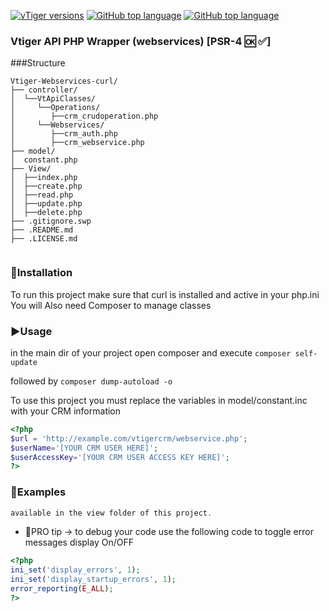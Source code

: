 <a href="https://wiki.vtiger.com/index.php/Webservices_tutorials" rel="nofollow"><img src="https://camo.githubusercontent.com/4fd72570634024a3402a0957991e1c51bc390484/68747470733a2f2f696d672e736869656c64732e696f2f62616467652f7654696765722d352e78253230253743253230362e78253230253743253230372e782d677265656e2e7376673f6d61784167653d33363030" alt="vTiger versions" data-canonical-src="https://img.shields.io/badge/vTiger-5.x%20%7C%206.x%20%7C%207.x-green.svg?maxAge=3600" style="max-width:100%;"></a>
<a href="https://github.com/Kayoti/Vtiger-API-PHP/search?l=php"><img src="https://camo.githubusercontent.com/3d8c1d5ee8f63ce8431af1865f4ad465d53e2872/68747470733a2f2f696d672e736869656c64732e696f2f6769746875622f6c616e6775616765732f746f702f73616c61726f732f76747773636c69622d7068702e7376673f6d61784167653d33363030" alt="GitHub top language" data-canonical-src="https://img.shields.io/github/languages/top/salaros/vtwsclib-php.svg?maxAge=3600" style="max-width:100%;"></a>
<a href="https://github.com/Kayoti/Vtiger-API-PHP/blob/master/LICENSE"><img src="https://img.shields.io/aur/license/yaourt.svg" alt="GitHub top language" data-canonical-src="https://img.shields.io/aur/license/yaourt.svg?maxAge=3600" style="max-width:100%;"></a>
### Vtiger API PHP Wrapper (webservices) [PSR-4 🆗 ✅]
###Structure
```
Vtiger-Webservices-curl/
├── controller/
│  └──VtApiClasses/
│     └──Operations/
│        ├──crm_crudoperation.php
│     └──Webservices/
│        ├──crm_auth.php
│        ├──crm_webservice.php
├── model/
│  constant.php
├── View/
│  ├──index.php
│  ├──create.php
│  ├──read.php
│  ├──update.php
│  ├──delete.php
├── .gitignore.swp
├── .README.md
├── .LICENSE.md


```		
### 💾Installation
To run this project make sure that curl is installed and active in your php.ini
You will Also need Composer to manage classes

### ▶️Usage
in the main dir of your project open composer and execute ```composer self-update```

followed by ```composer dump-autoload -o ```

To use this project you must replace the variables in model/constant.inc with your CRM information
```php
<?php
$url = 'http://example.com/vtigercrm/webservice.php';
$userName='[YOUR CRM USER HERE]';
$userAccessKey='[YOUR CRM USER ACCESS KEY HERE]';
?>
```
### 📜Examples
```php
available in the view folder of this project.
```
* 💪PRO tip -> to debug your code use the following code to toggle error messages display On/OFF
```php
<?php
ini_set('display_errors', 1);
ini_set('display_startup_errors', 1);
error_reporting(E_ALL);
?>
```
